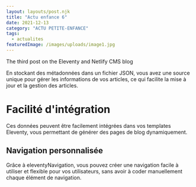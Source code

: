 ```yaml
---
layout: layouts/post.njk
title: "Actu enfance 6"
date: 2021-12-13
category: "ACTU PETITE-ENFANCE"
tags: 
  - actualites
featuredImage: /images/uploads/image1.jpg
---
```

The third post on the Eleventy and Netlify CMS blog


En stockant des métadonnées dans un fichier JSON, vous avez une source unique pour gérer les informations de vos articles, ce qui facilite la mise à jour et la gestion des articles.

# Facilité d'intégration

Ces données peuvent être facilement intégrées dans vos templates Eleventy, vous permettant de générer des pages de blog dynamiquement.

## Navigation personnalisée

Grâce à eleventyNavigation, vous pouvez créer une navigation facile à utiliser et flexible pour vos utilisateurs, sans avoir à coder manuellement chaque élément de navigation.
